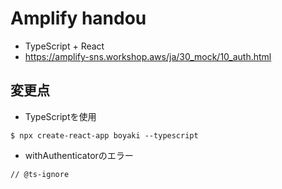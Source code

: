 # Amplify handou

* TypeScript + React
* https://amplify-sns.workshop.aws/ja/30_mock/10_auth.html

## 変更点

* TypeScriptを使用

```
$ npx create-react-app boyaki --typescript
```

* withAuthenticatorのエラー

```
// @ts-ignore
```